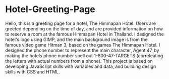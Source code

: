 # Hotel-Greeting-Page

Hello, this is a greeting page for a hotel, The Himmapan Hotel. Users are greeted depending on the time of day, and are provided information on how to reserve a room at the famous Himmapan Hotel in Thailand. I designed the hotel's logo using GIMP, and the main background image is from the famous video game Hitman 3, based on the games The Himmapan Hotel. I designed the phone number to represent the main character, Agent 47, by making the hotels phone number spell out 1-800-47-TARGETS (correleating the letters with actual numbers from a phone). This project is based on developing JavaScript skills with variables and data, and building design skills with CSS and HTML.

